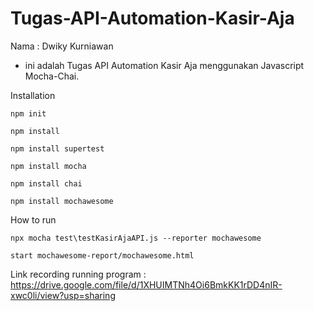# Tugas-API-Automation-Kasir-Aja

Nama : Dwiky Kurniawan

- ini adalah Tugas API Automation Kasir Aja menggunakan Javascript Mocha-Chai.

Installation
```
npm init
```

```
npm install
```

```
npm install supertest
```

```
npm install mocha
```

```
npm install chai
```

```
npm install mochawesome
```

How to run

```
npx mocha test\testKasirAjaAPI.js --reporter mochawesome
```

```
start mochawesome-report/mochawesome.html
```

Link recording running program : https://drive.google.com/file/d/1XHUIMTNh4Oi6BmkKK1rDD4nIR-xwc0li/view?usp=sharing